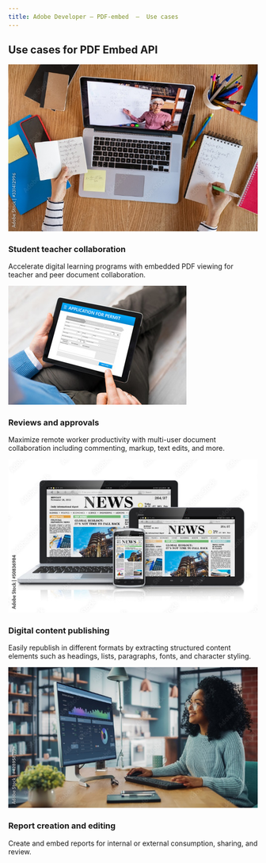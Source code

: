 ```yaml
---
title: Adobe Developer — PDF-embed  —  Use cases
---
```


<TitleBlock slots="heading" theme="lightest" className="titleBlock-align-left"/>

## Use cases for PDF Embed API


<ResourceCard slots="link, image, heading, text" width="25%" theme='lightest' className="useCaseCard"/>

[](../use-cases/collaboration/)

![Student Teacher Collaboration](../../images/stud-teacher-col.jpg)

### Student teacher collaboration

Accelerate digital learning programs with embedded PDF viewing for teacher and peer document collaboration.


<ResourceCard slots="link, image, heading, text" width="25%" theme='lightest' className="useCaseCard"/>

[](../use-cases/collaboration/review-and-approval/)

![Reviews and Approvals](../../images/review-approvals.jpg)

### Reviews and approvals

Maximize remote worker productivity with multi-user document collaboration including commenting, markup, text edits, and more.

<ResourceCard slots="link, image, heading, text" width="25%" theme='lightest' className="useCaseCard"/>

[](../use-cases/content-publishing/)

![Digital content publishing](../../images/content-republishing.jpg)

### Digital content publishing

Easily republish in different formats by extracting structured content elements such as headings, lists, paragraphs, fonts, and character styling.


<ResourceCard slots="link, image, heading, text" width="25%" theme='lightest' className="useCaseCard"/>

<!-- [](/use-cases/report-creation-editing) Faced 404 issue-->

[](../use-cases/agreements-and-contracts)


![Report Creation and Editing](../../images/report-creation-editing.jpg)

### Report creation and editing

Create and embed reports for internal or external consumption, sharing, and review.


